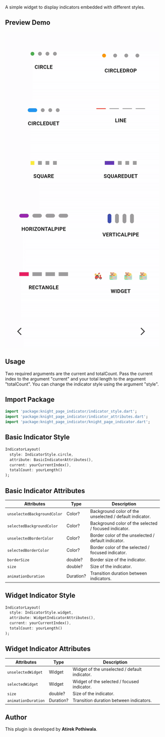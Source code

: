 A simple widget to display indicators embedded with different styles.
## Preview Demo
![Video Demo](assets/demo.gif)

## Usage
Two required arguments are the current and totalCount.
Pass the current index to the argument "current" and your total length to the argument "totalCount".
You can change the indicator style using the argument "style".

## Import Package
```dart
import 'package:knight_page_indicator/indicator_style.dart';
import 'package:knight_page_indicator/indicator_attributes.dart';
import 'package:knight_page_indicator/knight_page_indicator.dart';
```

## Basic Indicator Style
```dart
IndicatorLayout(
  style: IndicatorStyle.circle,
  attribute: BasicIndicatorAttributes(),
  current: yourCurrentIndex(),
  totalCount: yourLength()
);
```

## Basic Indicator Attributes
| Attributes                  | Type        | Description                                             |
|-----------------------------|-------------|---------------------------------------------------------|
| `unselectedBackgroundColor` | Color?      | Background color of the unselected / default indicator. |
| `selectedBackgroundColor`   | Color?      | Background color of the selected / focused indicator.   |
| `unselectedBorderColor`     | Color?      | Border color of the unselected / default indicator.     |
| `selectedBorderColor`       | Color?      | Border color of the selected / focused indicator.       |
| `borderSize`                | double?     | Border size of the indicator.                           |
| `size`                      | double?     | Size of the indicator.                                  |
| `animationDuration`         | Duration?   | Transition duration between indicators.                 |


## Widget Indicator Style
```dart
IndicatorLayout(
  style: IndicatorStyle.widget,
  attribute: WidgetIndicatorAttributes(),
  current: yourCurrentIndex(),
  totalCount: yourLength()
);
```

## Widget Indicator Attributes
| Attributes          | Type      | Description                                   |
|---------------------|-----------|-----------------------------------------------|
| `unselectedWidget`  | Widget    | Widget of the unselected / default indicator. |
| `selectedWidget`    | Widget    | Widget of the selected / focused indicator.   |
| `size`              | double?   | Size of the indicator.                        |
| `animationDuration` | Duration? | Transition duration between indicators.       |


## Author
This plugin is developed by **Atirek Pothiwala**.